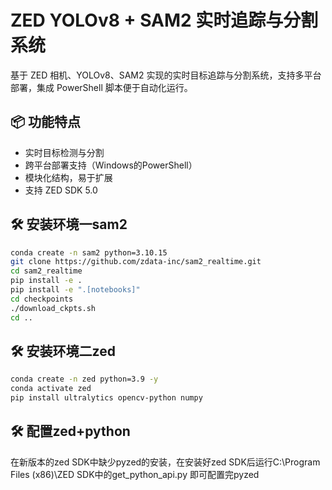 # ZED YOLOv8 + SAM2 实时追踪与分割系统

基于 ZED 相机、YOLOv8、SAM2 实现的实时目标追踪与分割系统，支持多平台部署，集成 PowerShell 脚本便于自动化运行。

## 📦 功能特点
- 实时目标检测与分割
- 跨平台部署支持（Windows的PowerShell）
- 模块化结构，易于扩展
- 支持 ZED SDK 5.0

## 🛠️ 安装环境一sam2

```bash
conda create -n sam2 python=3.10.15
git clone https://github.com/zdata-inc/sam2_realtime.git
cd sam2_realtime
pip install -e .
pip install -e ".[notebooks]"
cd checkpoints
./download_ckpts.sh
cd ..
```


## 🛠️ 安装环境二zed

```bash
conda create -n zed python=3.9 -y
conda activate zed
pip install ultralytics opencv-python numpy
```
## 🛠️ 配置zed+python
在新版本的zed SDK中缺少pyzed的安装，在安装好zed SDK后运行C:\Program Files (x86)\ZED SDK中的get_python_api.py
即可配置完pyzed



